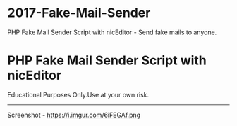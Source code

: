 # 2017-Fake-Mail-Sender
PHP Fake Mail Sender Script with nicEditor - Send fake mails to anyone.
# PHP Fake Mail Sender Script with nicEditor

Educational Purposes Only.Use at your own risk.

-------------------
Screenshot - https://i.imgur.com/6iFEGAf.png
